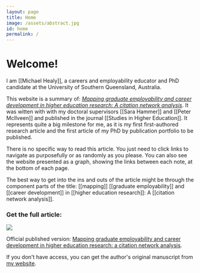 ```yaml
---
layout: page
title: Home
image: /assets/abstract.jpg
id: home
permalink: /
---
```


# Welcome! 

I am [[Michael Healy]], a careers and employability educator and PhD candidate at the University of Southern Queensland, Australia. 

This website is a summary of: [*Mapping graduate employability and career development in higher education research: A citation network analysis*](https://www.tandfonline.com/doi/abs/10.1080/03075079.2020.1804851?journalCode=cshe20). It was witten with with my doctoral supervisors [[Sara Hammer]] and [[Peter McIlveen]] and published in the journal [[Studies in Higher Education]]. It represents quite a big milestone for me, as it is my first first-authored research article and the first article of my PhD by publication portfolio to be published. 

There is no specific way to read this article. You just need to click links to navigate as purposefully or as randomly as you please. You can also see the website presented as a graph, showing the links between each note, at the bottom of each page. 

The best way to get into the ins and outs of the article might be through the component parts of the title: [[mapping]] [[graduate employability]] and [[career development]] in [[higher education research]]: A [[citation network analysis]].  

### Get the full article: 
![]({{page.image}})

Official published version: [Mapping graduate employability and career development in higher education research: a citation network analysis](https://www.tandfonline.com/doi/full/10.1080/03075079.2020.1804851). 

If you don't have access, you can get the author's original manuscript from [my website](https://mojohealy.com/publication/healy-etal-2020/). 

<style>
  .wrapper {
    max-width: 46em;
  }
</style>
